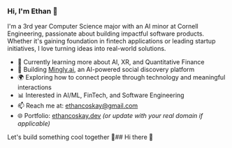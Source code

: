 ### Hi, I'm Ethan 👋

I'm a 3rd year Computer Science major with an AI minor at Cornell Engineering, passionate about building impactful software products. Whether it's gaining foundation in fintech applications or leading startup initiatives, I love turning ideas into real-world solutions.

- 🧠 Currently learning more about AI, XR, and Quantitative Finance  
- 🔧 Building [Mingly.ai](https://github.com/EcSky19/Mingly), an AI-powered social discovery platform  
- 🌍 Exploring how to connect people through technology and meaningful interactions  
- 📊 Interested in AI/ML, FinTech, and Software Engineering  
- 📫 Reach me at: [ethancoskay@gmail.com](mailto:ethancoskay@gmail.com)  
- 🌐 Portfolio: [ethancoskay.dev](https://ethancoskay.dev) _(or update with your real domain if applicable)_

Let's build something cool together 🚀## Hi there 👋
